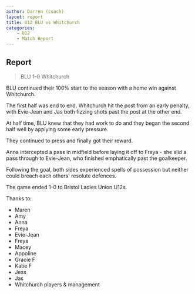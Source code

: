 ```yaml
---
author: Darren (coach)
layout: report
title: U12 BLU vs Whitchurch
categories: 
    - U12
    - Match Report
---
```


## Report

> BLU  1-0 Whitchurch

BLU continued their 100% start to the season with a home win against Whitchurch.

The first half was end to end. Whitchurch hit the post from an early penalty, with Evie-Jean and Jas both fizzing shots past the post at the other end.

At half time, BLU knew that they had work to do and they began the second half well by applying some early pressure.

They continued to press and finally got their reward.

Anna intercepted a pass in midfield before laying it off to Freya - she slid a pass through to Evie-Jean, who finished emphatically past the goalkeeper.

Following the goal, both sides experienced spells of possession but neither could breach each others' resolute defences.

The game ended 1-0 to Bristol Ladies Union U12s.

Thanks to:

- Maren
- Amy
- Anna
- Freya
- Evie-Jean
- Freya
- Macey
- Appoline
- Gracie F
- Katie F
- Jess
- Jas
- Whitchurch players & management
  